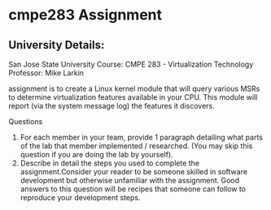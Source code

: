 # cmpe283 Assignment

## University Details:

San Jose State University
Course: CMPE 283 - Virtualization Technology
Professor: Mike Larkin

assignment is to create a Linux kernel module that will query various MSRs to determine virtualization features available in your CPU. This module will report (via the system message log) the features it discovers.

Questions

1. For each member in your team, provide 1 paragraph detailing what parts of the lab that member implemented / researched. (You may skip this question if you are doing the lab by yourself).
2. Describe in detail the steps you used to complete the assignment.Consider your reader to be someone skilled in software development but otherwise unfamiliar with the assignment. Good answers to this question will be recipes that someone can follow to reproduce your development steps.
